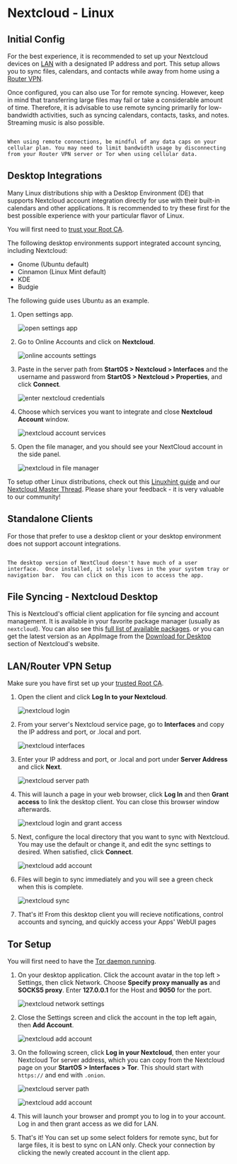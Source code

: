 # Nextcloud - Linux

## Initial Config

For the best experience, it is recommended to set up your Nextcloud devices on [LAN](/user-manual/connecting-locally.md) with a designated IP address and port. This setup allows you to sync files, calendars, and contacts while away from home using a [Router VPN](/user-manual/connecting-remotely/vpn.md).

Once configured, you can also use Tor for remote syncing. However, keep in mind that transferring large files may fail or take a considerable amount of time. Therefore, it is advisable to use remote syncing primarily for low-bandwidth activities, such as syncing calendars, contacts, tasks, and notes. Streaming music is also possible.

```admonish warning

When using remote connections, be mindful of any data caps on your cellular plan. You may need to limit bandwidth usage by disconnecting from your Router VPN server or Tor when using cellular data.

```

## Desktop Integrations

Many Linux distributions ship with a Desktop Environment (DE) that supports Nextcloud account integration directly for use with their built-in calendars and other applications. It is recommended to try these first for the best possible experience with your particular flavor of Linux.

You will first need to [trust your Root CA](device-guides/linux/ca.md).

The following desktop environments support integrated account syncing, including Nextcloud:

- Gnome (Ubuntu default)
- Cinnamon (Linux Mint default)
- KDE
- Budgie

The following guide uses Ubuntu as an example.

1. Open settings app.

   ![open settings app](../assets/nextcloud-linux-1.png)

1. Go to Online Accounts and click on **Nextcloud**.

   ![online accounts settings](../assets/nextcloud-linux-2.png)

1. Paste in the server path from **StartOS > Nextcloud > Interfaces** and the username and password from **StartOS > Nextcloud > Properties**, and click **Connect**.

   ![enter nextcloud credentials](../assets/nextcloud-linux-3.png)

1. Choose which services you want to integrate and close **Nextcloud Account** window.

   ![nextcloud account services](../assets/nextcloud-linux-4.png)

1. Open the file manager, and you should see your NextCloud account in the side panel.

   ![nextcloud in file manager](../assets/nextcloud-linux-5.png)

To setup other Linux distributions, check out this [Linuxhint guide](https://linuxhint.com/linux_file_managers_nextcloud/) and our [Nextcloud Master Thread](https://community.start9.com/t/nextcloud-master-thread/). Please share your feedback - it is very valuable to our community!

## Standalone Clients

For those that prefer to use a desktop client or your desktop environment does not support account integrations.

```admonish note

The desktop version of NextCloud doesn't have much of a user interface.  Once installed, it solely lives in the your system tray or navigation bar.  You can click on this icon to access the app.

```

## File Syncing - Nextcloud Desktop

This is Nextcloud's official client application for file syncing and account management. It is available in your favorite package manager (usually as `nextcloud`). You can also see this [full list of available packages](https://help.nextcloud.com/t/linux-packages-status/). or you can get the latest version as an AppImage from the [Download for Desktop](https://nextcloud.com/install/#install-clients) section of Nextcloud's website.

## LAN/Router VPN Setup

Make sure you have first set up your [trusted Root CA](/device-guides/linux/ca.md).

1. Open the client and click **Log In to your Nextcloud**.

   ![nextcloud login](../assets/nextcloud-linux-desktop-1.png)

1. From your server's Nextcloud service page, go to **Interfaces** and copy the IP address and port, or .local and port.

   ![nextcloud interfaces](../assets/nextcloud-linux-desktop-3.png)

1. Enter your IP address and port, or .local and port under **Server Address** and click **Next**.

   ![nextcloud server path](../assets/nextcloud-linux-desktop-2.png)

1. This will launch a page in your web browser, click **Log In** and then **Grant access** to link the desktop client. You can close this browser window afterwards.

   ![nextcloud login and grant access](../assets/nextcloud-mac-step5.png)

1. Next, configure the local directory that you want to sync with Nextcloud. You may use the default or change it, and edit the sync settings to desired. When satisfied, click **Connect**.

   ![nextcloud add account](../assets/nextcloud-linux-desktop-3.png)

1. Files will begin to sync immediately and you will see a green check when this is complete.

   ![nextcloud sync](../assets/nextcloud-linux-desktop-5.png)

1. That's it! From this desktop client you will recieve notifications, control accounts and syncing, and quickly access your Apps' WebUI pages

## Tor Setup

You will first need to have the [Tor daemon running](/device-guides/linux/tor.md).

1. On your desktop application. Click the account avatar in the top left > Settings, then click Network. Choose **Specify proxy manually as** and **SOCKS5 proxy**. Enter **127.0.0.1** for the Host and **9050** for the port.

   ![nextcloud network settings](../assets/nextcloud-linux-tor-1.png)

1. Close the Settings screen and click the account in the top left again, then **Add Account**.

   ![nextcloud add account](../assets/nextcloud-linux-tor-2.png)

1. On the following screen, click **Log in your Nextcloud**, then enter your Nextcloud Tor server address, which you can copy from the Nextcloud page on your **StartOS > Interfaces > Tor**. This should start with `https://` and end with `.onion`.

   ![nextcloud server path](../assets/nextcloud-linux-desktop-1.png)

   ![nextcloud add account](../assets/nextcloud-linux-tor-3.png)

1. This will launch your browser and prompt you to log in to your account. Log in and then grant access as we did for LAN.
1. That's it! You can set up some select folders for remote sync, but for large files, it is best to sync on LAN only. Check your connection by clicking the newly created account in the client app.
